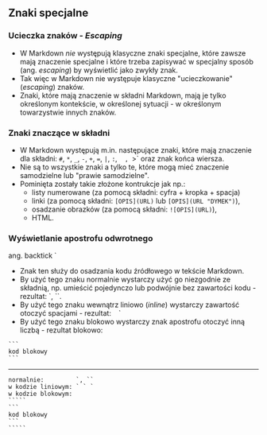 ## Znaki specjalne


### Ucieczka znaków - _Escaping_
* W Markdown _nie_ występują klasyczne znaki specjalne, które zawsze mają znaczenie specjalne i które trzeba zapisywać w specjalny sposób (ang. _escaping_) by wyświetlić jako zwykły znak.
* Tak więc w Markdown nie występuje klasyczne "ucieczkowanie" (_escaping_) znaków.
* Znaki, które mają znaczenie w składni Markdown, mają je tylko określonym kontekście, w określonej sytuacji - w określonym towarzystwie innych znaków.


### Znaki znaczące w składni
* W Markdown występują m.in. następujące znaki, które mają znaczenie dla składni: `#`, `*`, `_`, `-`, `+`, `=`, `|`, `:`, ` ` `, `>` oraz znak końca wiersza.
* Nie są to wszystkie znaki a tylko te, które mogą mieć znaczenie samodzielne lub "prawie samodzielne".
* Pominięta zostały takie złożone kontrukcje jak np.:
    * listy numerowane (za pomocą składni: cyfra + kropka + spacja)
    * linki (za pomocą składni: `[OPIS](URL)` lub `[OPIS](URL "DYMEK")`),
    * osadzanie obrazków (za pomocą składni: `![OPIS](URL)`),
    * HTML.


### Wyświetlanie apostrofu odwrotnego
ang. backtick `
* Znak ten służy do osadzania kodu źródłowego w tekście Markdown.
* By użyć tego znaku normalnie wystarczy użyć go niezgodnie ze składnią, np. umieścić pojedynczo lub podwójnie bez zawartości kodu - rezultat: `, ``.
* By użyć tego znaku wewnątrz liniowo (_inline_) wystarczy zawartość otoczyć spacjami - rezultat: ` ` `
* By użyć tego znaku blokowo wystarczy znak apostrofu otoczyć inną liczbą - rezultat blokowo:

`````
```
kod blokowy
```
`````
---
```````
normalnie:         `, ``
w kodzie liniowym: ` ` `
w kodzie blokowym:
`````
```
kod blokowy
```
`````
```````